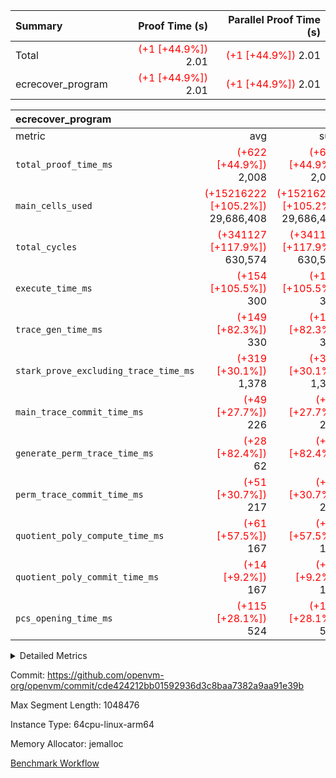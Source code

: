 | Summary | Proof Time (s) | Parallel Proof Time (s) |
|:---|---:|---:|
| Total | <span style='color: red'>(+1 [+44.9%])</span> 2.01 | <span style='color: red'>(+1 [+44.9%])</span> 2.01 |
| ecrecover_program | <span style='color: red'>(+1 [+44.9%])</span> 2.01 | <span style='color: red'>(+1 [+44.9%])</span> 2.01 |


| ecrecover_program |||||
|:---|---:|---:|---:|---:|
|metric|avg|sum|max|min|
| `total_proof_time_ms ` | <span style='color: red'>(+622 [+44.9%])</span> 2,008 | <span style='color: red'>(+622 [+44.9%])</span> 2,008 | <span style='color: red'>(+622 [+44.9%])</span> 2,008 | <span style='color: red'>(+622 [+44.9%])</span> 2,008 |
| `main_cells_used     ` | <span style='color: red'>(+15216222 [+105.2%])</span> 29,686,408 | <span style='color: red'>(+15216222 [+105.2%])</span> 29,686,408 | <span style='color: red'>(+15216222 [+105.2%])</span> 29,686,408 | <span style='color: red'>(+15216222 [+105.2%])</span> 29,686,408 |
| `total_cycles        ` | <span style='color: red'>(+341127 [+117.9%])</span> 630,574 | <span style='color: red'>(+341127 [+117.9%])</span> 630,574 | <span style='color: red'>(+341127 [+117.9%])</span> 630,574 | <span style='color: red'>(+341127 [+117.9%])</span> 630,574 |
| `execute_time_ms     ` | <span style='color: red'>(+154 [+105.5%])</span> 300 | <span style='color: red'>(+154 [+105.5%])</span> 300 | <span style='color: red'>(+154 [+105.5%])</span> 300 | <span style='color: red'>(+154 [+105.5%])</span> 300 |
| `trace_gen_time_ms   ` | <span style='color: red'>(+149 [+82.3%])</span> 330 | <span style='color: red'>(+149 [+82.3%])</span> 330 | <span style='color: red'>(+149 [+82.3%])</span> 330 | <span style='color: red'>(+149 [+82.3%])</span> 330 |
| `stark_prove_excluding_trace_time_ms` | <span style='color: red'>(+319 [+30.1%])</span> 1,378 | <span style='color: red'>(+319 [+30.1%])</span> 1,378 | <span style='color: red'>(+319 [+30.1%])</span> 1,378 | <span style='color: red'>(+319 [+30.1%])</span> 1,378 |
| `main_trace_commit_time_ms` | <span style='color: red'>(+49 [+27.7%])</span> 226 | <span style='color: red'>(+49 [+27.7%])</span> 226 | <span style='color: red'>(+49 [+27.7%])</span> 226 | <span style='color: red'>(+49 [+27.7%])</span> 226 |
| `generate_perm_trace_time_ms` | <span style='color: red'>(+28 [+82.4%])</span> 62 | <span style='color: red'>(+28 [+82.4%])</span> 62 | <span style='color: red'>(+28 [+82.4%])</span> 62 | <span style='color: red'>(+28 [+82.4%])</span> 62 |
| `perm_trace_commit_time_ms` | <span style='color: red'>(+51 [+30.7%])</span> 217 | <span style='color: red'>(+51 [+30.7%])</span> 217 | <span style='color: red'>(+51 [+30.7%])</span> 217 | <span style='color: red'>(+51 [+30.7%])</span> 217 |
| `quotient_poly_compute_time_ms` | <span style='color: red'>(+61 [+57.5%])</span> 167 | <span style='color: red'>(+61 [+57.5%])</span> 167 | <span style='color: red'>(+61 [+57.5%])</span> 167 | <span style='color: red'>(+61 [+57.5%])</span> 167 |
| `quotient_poly_commit_time_ms` | <span style='color: red'>(+14 [+9.2%])</span> 167 | <span style='color: red'>(+14 [+9.2%])</span> 167 | <span style='color: red'>(+14 [+9.2%])</span> 167 | <span style='color: red'>(+14 [+9.2%])</span> 167 |
| `pcs_opening_time_ms ` | <span style='color: red'>(+115 [+28.1%])</span> 524 | <span style='color: red'>(+115 [+28.1%])</span> 524 | <span style='color: red'>(+115 [+28.1%])</span> 524 | <span style='color: red'>(+115 [+28.1%])</span> 524 |



<details>
<summary>Detailed Metrics</summary>

| group | num_segments | keygen_time_ms | commit_exe_time_ms |
| --- | --- | --- | --- |
| ecrecover_program | 1 | 913 | 9 | 

| group | air_name | quotient_deg | interactions | constraints |
| --- | --- | --- | --- | --- |
| ecrecover_program | AccessAdapterAir<16> | 2 | 5 | 12 | 
| ecrecover_program | AccessAdapterAir<2> | 2 | 5 | 12 | 
| ecrecover_program | AccessAdapterAir<32> | 2 | 5 | 12 | 
| ecrecover_program | AccessAdapterAir<4> | 2 | 5 | 12 | 
| ecrecover_program | AccessAdapterAir<8> | 2 | 5 | 12 | 
| ecrecover_program | BitwiseOperationLookupAir<8> | 2 | 2 | 4 | 
| ecrecover_program | KeccakVmAir | 2 | 321 | 4,513 | 
| ecrecover_program | MemoryMerkleAir<8> | 2 | 4 | 39 | 
| ecrecover_program | PersistentBoundaryAir<8> | 2 | 3 | 7 | 
| ecrecover_program | PhantomAir | 2 | 3 | 5 | 
| ecrecover_program | Poseidon2PeripheryAir<BabyBearParameters>, 1> | 2 | 1 | 286 | 
| ecrecover_program | ProgramAir | 1 | 1 | 4 | 
| ecrecover_program | RangeTupleCheckerAir<2> | 1 | 1 | 4 | 
| ecrecover_program | Rv32HintStoreAir | 2 | 18 | 28 | 
| ecrecover_program | VariableRangeCheckerAir | 1 | 1 | 4 | 
| ecrecover_program | VmAirWrapper<Rv32BaseAluAdapterAir, BaseAluCoreAir<4, 8> | 2 | 20 | 37 | 
| ecrecover_program | VmAirWrapper<Rv32BaseAluAdapterAir, LessThanCoreAir<4, 8> | 2 | 18 | 40 | 
| ecrecover_program | VmAirWrapper<Rv32BaseAluAdapterAir, ShiftCoreAir<4, 8> | 2 | 24 | 91 | 
| ecrecover_program | VmAirWrapper<Rv32BranchAdapterAir, BranchEqualCoreAir<4> | 2 | 11 | 20 | 
| ecrecover_program | VmAirWrapper<Rv32BranchAdapterAir, BranchLessThanCoreAir<4, 8> | 2 | 13 | 35 | 
| ecrecover_program | VmAirWrapper<Rv32CondRdWriteAdapterAir, Rv32JalLuiCoreAir> | 2 | 10 | 18 | 
| ecrecover_program | VmAirWrapper<Rv32IsEqualModAdapterAir<2, 1, 32, 32>, ModularIsEqualCoreAir<32, 4, 8> | 2 | 25 | 225 | 
| ecrecover_program | VmAirWrapper<Rv32JalrAdapterAir, Rv32JalrCoreAir> | 2 | 16 | 20 | 
| ecrecover_program | VmAirWrapper<Rv32LoadStoreAdapterAir, LoadSignExtendCoreAir<4, 8> | 2 | 18 | 33 | 
| ecrecover_program | VmAirWrapper<Rv32LoadStoreAdapterAir, LoadStoreCoreAir<4> | 2 | 17 | 40 | 
| ecrecover_program | VmAirWrapper<Rv32MultAdapterAir, DivRemCoreAir<4, 8> | 2 | 25 | 84 | 
| ecrecover_program | VmAirWrapper<Rv32MultAdapterAir, MulHCoreAir<4, 8> | 2 | 24 | 31 | 
| ecrecover_program | VmAirWrapper<Rv32MultAdapterAir, MultiplicationCoreAir<4, 8> | 2 | 19 | 19 | 
| ecrecover_program | VmAirWrapper<Rv32RdWriteAdapterAir, Rv32AuipcCoreAir> | 2 | 12 | 14 | 
| ecrecover_program | VmAirWrapper<Rv32VecHeapAdapterAir<1, 2, 2, 32, 32>, FieldExpressionCoreAir> | 2 | 415 | 480 | 
| ecrecover_program | VmAirWrapper<Rv32VecHeapAdapterAir<2, 1, 1, 32, 32>, FieldExpressionCoreAir> | 2 | 158 | 190 | 
| ecrecover_program | VmAirWrapper<Rv32VecHeapAdapterAir<2, 2, 2, 32, 32>, FieldExpressionCoreAir> | 2 | 428 | 457 | 
| ecrecover_program | VmConnectorAir | 2 | 5 | 11 | 

| group | air_name | segment | rows | prep_cols | perm_cols | main_cols | cells |
| --- | --- | --- | --- | --- | --- | --- | --- |
| ecrecover_program | AccessAdapterAir<16> | 0 | 32,768 |  | 16 | 25 | 1,343,488 | 
| ecrecover_program | AccessAdapterAir<2> | 0 | 1,024 |  | 16 | 11 | 27,648 | 
| ecrecover_program | AccessAdapterAir<32> | 0 | 16,384 |  | 16 | 41 | 933,888 | 
| ecrecover_program | AccessAdapterAir<4> | 0 | 512 |  | 16 | 13 | 14,848 | 
| ecrecover_program | AccessAdapterAir<8> | 0 | 65,536 |  | 16 | 17 | 2,162,688 | 
| ecrecover_program | BitwiseOperationLookupAir<8> | 0 | 65,536 | 3 | 8 | 2 | 655,360 | 
| ecrecover_program | KeccakVmAir | 0 | 128 |  | 1,056 | 3,163 | 540,032 | 
| ecrecover_program | MemoryMerkleAir<8> | 0 | 8,192 |  | 16 | 32 | 393,216 | 
| ecrecover_program | PersistentBoundaryAir<8> | 0 | 8,192 |  | 12 | 20 | 262,144 | 
| ecrecover_program | PhantomAir | 0 | 16 |  | 12 | 6 | 288 | 
| ecrecover_program | Poseidon2PeripheryAir<BabyBearParameters>, 1> | 0 | 4,096 |  | 8 | 300 | 1,261,568 | 
| ecrecover_program | ProgramAir | 0 | 32,768 |  | 8 | 10 | 589,824 | 
| ecrecover_program | RangeTupleCheckerAir<2> | 0 | 524,288 | 2 | 8 | 1 | 4,718,592 | 
| ecrecover_program | Rv32HintStoreAir | 0 | 256 |  | 44 | 32 | 19,456 | 
| ecrecover_program | VariableRangeCheckerAir | 0 | 262,144 | 2 | 8 | 1 | 2,359,296 | 
| ecrecover_program | VmAirWrapper<Rv32BaseAluAdapterAir, BaseAluCoreAir<4, 8> | 0 | 262,144 |  | 52 | 36 | 23,068,672 | 
| ecrecover_program | VmAirWrapper<Rv32BaseAluAdapterAir, LessThanCoreAir<4, 8> | 0 | 8,192 |  | 40 | 37 | 630,784 | 
| ecrecover_program | VmAirWrapper<Rv32BaseAluAdapterAir, ShiftCoreAir<4, 8> | 0 | 32,768 |  | 52 | 53 | 3,440,640 | 
| ecrecover_program | VmAirWrapper<Rv32BranchAdapterAir, BranchEqualCoreAir<4> | 0 | 65,536 |  | 28 | 26 | 3,538,944 | 
| ecrecover_program | VmAirWrapper<Rv32BranchAdapterAir, BranchLessThanCoreAir<4, 8> | 0 | 65,536 |  | 32 | 32 | 4,194,304 | 
| ecrecover_program | VmAirWrapper<Rv32CondRdWriteAdapterAir, Rv32JalLuiCoreAir> | 0 | 16,384 |  | 28 | 18 | 753,664 | 
| ecrecover_program | VmAirWrapper<Rv32IsEqualModAdapterAir<2, 1, 32, 32>, ModularIsEqualCoreAir<32, 4, 8> | 0 | 8,192 |  | 56 | 166 | 1,818,624 | 
| ecrecover_program | VmAirWrapper<Rv32JalrAdapterAir, Rv32JalrCoreAir> | 0 | 32,768 |  | 36 | 28 | 2,097,152 | 
| ecrecover_program | VmAirWrapper<Rv32LoadStoreAdapterAir, LoadSignExtendCoreAir<4, 8> | 0 | 8,192 |  | 52 | 36 | 720,896 | 
| ecrecover_program | VmAirWrapper<Rv32LoadStoreAdapterAir, LoadStoreCoreAir<4> | 0 | 262,144 |  | 52 | 41 | 24,379,392 | 
| ecrecover_program | VmAirWrapper<Rv32MultAdapterAir, MulHCoreAir<4, 8> | 0 | 8 |  | 72 | 39 | 888 | 
| ecrecover_program | VmAirWrapper<Rv32MultAdapterAir, MultiplicationCoreAir<4, 8> | 0 | 8,192 |  | 52 | 31 | 679,936 | 
| ecrecover_program | VmAirWrapper<Rv32RdWriteAdapterAir, Rv32AuipcCoreAir> | 0 | 16,384 |  | 28 | 20 | 786,432 | 
| ecrecover_program | VmAirWrapper<Rv32VecHeapAdapterAir<1, 2, 2, 32, 32>, FieldExpressionCoreAir> | 0 | 4,096 |  | 836 | 547 | 5,664,768 | 
| ecrecover_program | VmAirWrapper<Rv32VecHeapAdapterAir<2, 1, 1, 32, 32>, FieldExpressionCoreAir> | 0 | 64 |  | 320 | 263 | 37,312 | 
| ecrecover_program | VmAirWrapper<Rv32VecHeapAdapterAir<2, 2, 2, 32, 32>, FieldExpressionCoreAir> | 0 | 2,048 |  | 860 | 625 | 3,041,280 | 
| ecrecover_program | VmConnectorAir | 0 | 2 | 1 | 16 | 5 | 42 | 

| group | segment | trace_gen_time_ms | total_proof_time_ms | total_cycles | total_cells | stark_prove_excluding_trace_time_ms | quotient_poly_compute_time_ms | quotient_poly_commit_time_ms | perm_trace_commit_time_ms | pcs_opening_time_ms | main_trace_commit_time_ms | main_cells_used | generate_perm_trace_time_ms | execute_time_ms |
| --- | --- | --- | --- | --- | --- | --- | --- | --- | --- | --- | --- | --- | --- | --- |
| ecrecover_program | 0 | 330 | 2,008 | 630,574 | 90,186,850 | 1,378 | 167 | 167 | 217 | 524 | 226 | 29,686,408 | 62 | 300 | 

| group | segment | trace_height_constraint | weighted_sum | threshold |
| --- | --- | --- | --- | --- |
| ecrecover_program | 0 | 0 | 1,586,356 | 2,013,265,921 | 
| ecrecover_program | 0 | 1 | 4,750,832 | 2,013,265,921 | 
| ecrecover_program | 0 | 2 | 793,178 | 2,013,265,921 | 
| ecrecover_program | 0 | 3 | 7,864,468 | 2,013,265,921 | 
| ecrecover_program | 0 | 4 | 32,768 | 2,013,265,921 | 
| ecrecover_program | 0 | 5 | 16,384 | 2,013,265,921 | 
| ecrecover_program | 0 | 6 | 1,804,680 | 2,013,265,921 | 
| ecrecover_program | 0 | 7 | 32,832 | 2,013,265,921 | 
| ecrecover_program | 0 | 8 | 17,835,866 | 2,013,265,921 | 

</details>


Commit: https://github.com/openvm-org/openvm/commit/cde424212bb01592936d3c8baa7382a9aa91e39b

Max Segment Length: 1048476

Instance Type: 64cpu-linux-arm64

Memory Allocator: jemalloc

[Benchmark Workflow](https://github.com/openvm-org/openvm/actions/runs/15151575597)
